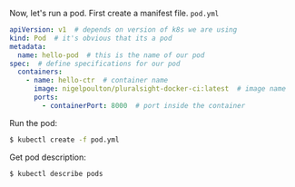 Now, let's run a pod.
First create a manifest file. `pod.yml`
```yaml
apiVersion: v1  # depends on version of k8s we are using
kind: Pod  # it's obvious that its a pod
metadata:
  name: hello-pod  # this is the name of our pod
spec:  # define specifications for our pod
  containers:
    - name: hello-ctr  # container name
      image: nigelpoulton/pluralsight-docker-ci:latest  # image name
      ports:
        - containerPort: 8000  # port inside the container
```

Run the pod:
```bash
$ kubectl create -f pod.yml
```

Get pod description:
```bash
$ kubectl describe pods
```
